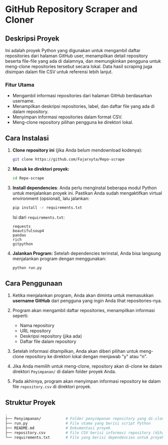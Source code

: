 # GitHub Repository Scraper and Cloner

## Deskripsi Proyek

Ini adalah proyek Python yang digunakan untuk mengambil daftar repositories dari halaman GitHub user, menampilkan detail repository beserta file-file yang ada di dalamnya, dan memungkinkan pengguna untuk meng-clone repositories tersebut secara lokal. Data hasil scraping juga disimpan dalam file CSV untuk referensi lebih lanjut.

### Fitur Utama
- Mengambil informasi repositories dari halaman GitHub berdasarkan username.
- Menampilkan deskripsi repositories, label, dan daftar file yang ada di dalam repository.
- Menyimpan informasi repositories dalam format CSV.
- Meng-clone repository pilihan pengguna ke direktori lokal.

## Cara Instalasi

1. **Clone repository ini** (jika Anda belum mendownload kodenya):
    ```bash
    git clone https://github.com/Fajarxyta/Repo-scrape
    ```

2. **Masuk ke direktori proyek:**
    ```bash
    cd Repo-scrape
    ```

3. **Install dependencies**:
    Anda perlu menginstal beberapa modul Python untuk menjalankan proyek ini. Pastikan Anda sudah mengaktifkan virtual environment (opsional), lalu jalankan:
    ```bash
    pip install -r requirements.txt
    ```
    Isi dari `requirements.txt`:
    ```
    requests
    beautifulsoup4
    pandas
    rich
    gitpython
    ```

4. **Jalankan Program:**
    Setelah dependencies terinstal, Anda bisa langsung menjalankan program dengan menggunakan:
    ```bash
    python run.py
    ```

## Cara Penggunaan

1. Ketika menjalankan program, Anda akan diminta untuk memasukkan **username GitHub** dari pengguna yang ingin Anda lihat repositories-nya.
   
2. Program akan mengambil daftar repositories, menampilkan informasi seperti:
    - Nama repository
    - URL repository
    - Deskripsi repository (jika ada)
    - Daftar file dalam repository

3. Setelah informasi ditampilkan, Anda akan diberi pilihan untuk meng-clone repository ke direktori lokal dengan menjawab "y" atau "n".

4. Jika Anda memilih untuk meng-clone, repository akan di-clone ke dalam direktori `Peyimpanan/` di dalam folder proyek Anda.

5. Pada akhirnya, program akan menyimpan informasi repository ke dalam file `repository.csv` di direktori proyek.

## Struktur Proyek

```bash
.
├── Penyimpanan/           # Folder penyimpanan repository yang di-clone
├── run.py                 # File utama yang berisi script Python
├── README.md              # Dokumentasi proyek
├── repository.csv         # File CSV berisi informasi repository (dihasilkan setelah scraping)
└── requirements.txt       # File yang berisi dependencies untuk proyek
